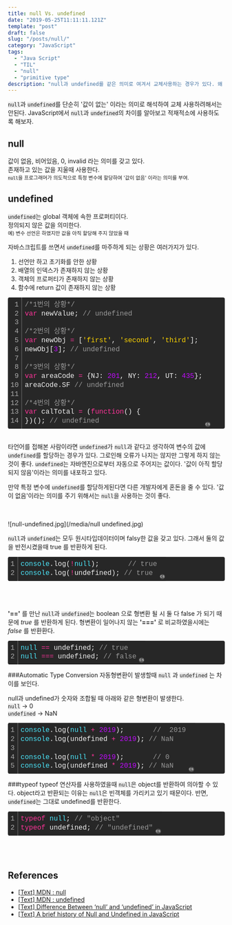 ```yaml
---
title: null Vs. undefined
date: "2019-05-25T11:11:11.121Z"
template: "post"
draft: false
slug: "/posts/null/"
category: "JavaScript"
tags:
  - "Java Script"
  - "TIL"
  - "null"
  - "primitive type"
description: "null과 undefined를 같은 의미로 여겨서 교체사용하는 경우가 있다. 왜 이 둘을 교체해서 사용하면 안되는지에 관해 알아보자."
---
```

<head>
<style>
code {
  background-color: #ececec
}
</style>
</head>

<code>null</code>과 <code>undefined</code>를 단순히 '값이 없는' 이라는 의미로 해석하여 교체 사용하려해서는 안된다. JavaScript에서 <code>null</code>과 <code>undefined</code>의 차이를 알아보고 적재적소에 사용하도록 해보자.

## null
값이 없음, 비어있음, 0, invalid 라는 의미를 갖고 있다.<br>
존재하고 있는 값을 지울때 사용한다. <br>
<small><code>null</code>을 프로그래머가 의도적으로 특정 변수에 할당하여 '값이 없음' 이라는 의미를 부여.</small>


## undefined
<code>undefined</code>는 global 객체에 속한 프로퍼티이다. <br>
정의되지 않은 값을 의미한다. <br>
<small>예) 변수 선언은 하였지만 값을 아직 할당해 주지 않았을 때</small>

자바스크립트를 쓰면서 <code>undefined</code>를 마주하게 되는 상황은 여러가지가 있다.
1. 선언만 하고 초기화를 안한 상황
2. 배열의 인덱스가 존재하지 않는 상황
3. 객체의 프로퍼티가 존재하지 않는 상황
4. 함수에 return 값이 존재하지 않는 상황

<div class="colorscripter-code" style="color:#f0f0f0; font-size: 13px;font-family:Consolas, 'Liberation Mono', Menlo, Courier, monospace !important; position:relative !important; overflow:auto"><table class="colorscripter-code-table" style="margin:0; padding:0; border:none; background-color:#272727; border-radius:4px;" cellspacing="0" cellpadding="0"><tr><td style="padding:6px; border-right:2px solid #4f4f4f"><div style="margin:0; padding:0; word-break:normal; text-align:right; color:#aaa; font-family:Consolas, 'Liberation Mono', Menlo, Courier, monospace !important; line-height:130%"><div style="line-height:130%">1</div><div style="line-height:130%">2</div><div style="line-height:130%">3</div><div style="line-height:130%">4</div><div style="line-height:130%">5</div><div style="line-height:130%">6</div><div style="line-height:130%">7</div><div style="line-height:130%">8</div><div style="line-height:130%">9</div><div style="line-height:130%">10</div><div style="line-height:130%">11</div><div style="line-height:130%">12</div><div style="line-height:130%">13</div><div style="line-height:130%">14</div></div></td><td style="padding:6px 0"><div style="margin:0; padding:0; color:#f0f0f0; font-family:Consolas, 'Liberation Mono', Menlo, Courier, monospace !important; line-height:130%"><div style="padding:0 6px; white-space:pre; line-height:130%"><span style="color:#999999">/*1번의&nbsp;상황*/</span>&nbsp;</div><div style="padding:0 6px; white-space:pre; line-height:130%"><span style="color:#ff3399">var</span>&nbsp;newValue;&nbsp;<span style="color:#999999">//&nbsp;undefined</span></div><div style="padding:0 6px; white-space:pre; line-height:130%">&nbsp;</div><div style="padding:0 6px; white-space:pre; line-height:130%"><span style="color:#999999">/*2번의&nbsp;상황*/</span>&nbsp;</div><div style="padding:0 6px; white-space:pre; line-height:130%"><span style="color:#ff3399">var</span>&nbsp;newObj&nbsp;<span style="color:#0086b3"></span><span style="color:#ff3399">=</span>&nbsp;[<span style="color:#ffd500">'first'</span>,&nbsp;<span style="color:#ffd500">'second'</span>,&nbsp;<span style="color:#ffd500">'third'</span>];</div><div style="padding:0 6px; white-space:pre; line-height:130%">newObj[<span style="color:#c10aff">3</span>];&nbsp;<span style="color:#999999">//&nbsp;undefined</span></div><div style="padding:0 6px; white-space:pre; line-height:130%">&nbsp;</div><div style="padding:0 6px; white-space:pre; line-height:130%"><span style="color:#999999">/*3번의&nbsp;상황*/</span></div><div style="padding:0 6px; white-space:pre; line-height:130%"><span style="color:#ff3399">var</span>&nbsp;areaCode&nbsp;<span style="color:#0086b3"></span><span style="color:#ff3399">=</span>&nbsp;{NJ:&nbsp;<span style="color:#c10aff">201</span>,&nbsp;NY:&nbsp;<span style="color:#c10aff">212</span>,&nbsp;UT:&nbsp;<span style="color:#c10aff">435</span>};</div><div style="padding:0 6px; white-space:pre; line-height:130%">areaCode.SF&nbsp;<span style="color:#999999">//&nbsp;undefined</span></div><div style="padding:0 6px; white-space:pre; line-height:130%">&nbsp;</div><div style="padding:0 6px; white-space:pre; line-height:130%"><span style="color:#999999">/*4번의&nbsp;상황*/</span></div><div style="padding:0 6px; white-space:pre; line-height:130%"><span style="color:#ff3399">var</span>&nbsp;calTotal&nbsp;<span style="color:#0086b3"></span><span style="color:#ff3399">=</span>&nbsp;(<span style="color:#ff3399">function</span>()&nbsp;{</div><div style="padding:0 6px; white-space:pre; line-height:130%">})();&nbsp;<span style="color:#999999">//&nbsp;undefined</span></div></div></td><td style="vertical-align:bottom; padding:0 2px 4px 0"><a href="http://colorscripter.com/info#e" target="_blank" style="text-decoration:none; color:white"><span style="font-size:9px; word-break:normal; background-color:#4f4f4f; color:white; border-radius:10px; padding:1px">cs</span></a></td></tr></table></div><br>

타언어를 접해본 사람이라면 <code>undefined</code>가 <code>null</code>과 같다고 생각하여 변수의 값에 <code>undefined</code>를 할당하는 경우가 있다. 그로인해 오류가 나지는 않지만 그렇게 하지 않는 것이 좋다. <code>undefined</code>는 자바엔진으로부터 자동으로 주어지는 값이다. '값이 아직 할당되지 않음'이라는 의미를 내포하고 있다.

만약 특정 변수에 <code>undefined</code>를 할당하게된다면 다른 개발자에게 혼돈을 줄 수 있다. '값이 없음'이라는 의미를 주기 위해서는 <code>null</code>을 사용하는 것이 좋다.
<br><br><br>


![null-undefined.jpg](/media/null undefined.jpg)

<code>null</code>과 <code>undefined</code>는 모두 원시타입데이터이며 falsy한 값을 갖고 있다. 그래서 둘의 값을 반전시켰을때 true 를 반환하게 된다.
<div class="colorscripter-code" style="color:#f0f0f0; font-size: 13px;font-family:Consolas, 'Liberation Mono', Menlo, Courier, monospace !important; position:relative !important; overflow:auto"><table class="colorscripter-code-table" style="margin:0; padding:0; border:none; background-color:#272727; border-radius:4px;" cellspacing="0" cellpadding="0"><tr><td style="padding:6px; border-right:2px solid #4f4f4f"><div style="margin:0; padding:0; word-break:normal; text-align:right; color:#aaa; font-family:Consolas, 'Liberation Mono', Menlo, Courier, monospace !important; line-height:130%"><div style="line-height:130%">1</div><div style="line-height:130%">2</div></div></td><td style="padding:6px 0"><div style="margin:0; padding:0; color:#f0f0f0; font-family:Consolas, 'Liberation Mono', Menlo, Courier, monospace !important; line-height:130%"><div style="padding:0 6px; white-space:pre; line-height:130%"><span style="color:#4be6fa">console</span>.log(<span style="color:#0086b3"></span><span style="color:#ff3399">!</span><span style="color:#4be6fa">null</span>);&nbsp;&nbsp;&nbsp;&nbsp;&nbsp;&nbsp;&nbsp;<span style="color:#999999">//&nbsp;true</span></div><div style="padding:0 6px; white-space:pre; line-height:130%"><span style="color:#4be6fa">console</span>.log(<span style="color:#0086b3"></span><span style="color:#ff3399">!</span>undefined);&nbsp;<span style="color:#999999">//&nbsp;true</span></div></div></td><td style="vertical-align:bottom; padding:0 2px 4px 0"><a href="http://colorscripter.com/info#e" target="_blank" style="text-decoration:none; color:white"><span style="font-size:9px; word-break:normal; background-color:#4f4f4f; color:white; border-radius:10px; padding:1px">cs</span></a></td></tr></table></div><br><br><br>

<b>'=='</b> 를 만난 <code>null</code>과 <code>undefined</code>는 boolean 으로 형변환 될 시 둘 다 false 가 되기 때문에 <i>true</i> 를 반환하게 된다. 형변환이 일어나지 않는 <b>'==='</b> 로 비교하였을시에는 <i>false</i> 를 반환환다.
<div class="colorscripter-code" style="color:#f0f0f0; font-size: 13px;font-family:Consolas, 'Liberation Mono', Menlo, Courier, monospace !important; position:relative !important; overflow:auto"><table class="colorscripter-code-table" style="margin:0; padding:0; border:none; background-color:#272727; border-radius:4px;" cellspacing="0" cellpadding="0"><tr><td style="padding:6px; border-right:2px solid #4f4f4f"><div style="margin:0; padding:0; word-break:normal; text-align:right; color:#aaa; font-family:Consolas, 'Liberation Mono', Menlo, Courier, monospace !important; line-height:130%"><div style="line-height:130%">1</div><div style="line-height:130%">2</div></div></td><td style="padding:6px 0"><div style="margin:0; padding:0; color:#f0f0f0; font-family:Consolas, 'Liberation Mono', Menlo, Courier, monospace !important; line-height:130%"><div style="padding:0 6px; white-space:pre; line-height:130%"><span style="color:#4be6fa">null</span>&nbsp;<span style="color:#0086b3"></span><span style="color:#ff3399">=</span><span style="color:#0086b3"></span><span style="color:#ff3399">=</span>&nbsp;undefined;&nbsp;<span style="color:#999999">//&nbsp;true</span></div><div style="padding:0 6px; white-space:pre; line-height:130%"><span style="color:#4be6fa">null</span>&nbsp;<span style="color:#0086b3"></span><span style="color:#ff3399">=</span><span style="color:#0086b3"></span><span style="color:#ff3399">=</span><span style="color:#0086b3"></span><span style="color:#ff3399">=</span>&nbsp;undefined;&nbsp;<span style="color:#999999">//&nbsp;false</span></div></div></td><td style="vertical-align:bottom; padding:0 2px 4px 0"><a href="http://colorscripter.com/info#e" target="_blank" style="text-decoration:none; color:white"><span style="font-size:9px; word-break:normal; background-color:#4f4f4f; color:white; border-radius:10px; padding:1px">cs</span></a></td></tr></table></div>

###Automatic Type Conversion
자동형변환이 발생할때 <code>null</code> 과 <code>undefined</code> 는 차이를 보인다.<br>

null과 undefined가 숫자와 조합될 때 아래와 같은 형변환이 발생한다.<br>
<code>null</code> → 0<br>
<code>undefined</code> → NaN
<div class="colorscripter-code" style="color:#f0f0f0; font-size: 13px;font-family:Consolas, 'Liberation Mono', Menlo, Courier, monospace !important; position:relative !important; overflow:auto"><table class="colorscripter-code-table" style="margin:0; padding:0; border:none; background-color:#272727; border-radius:4px;" cellspacing="0" cellpadding="0"><tr><td style="padding:6px; border-right:2px solid #4f4f4f"><div style="margin:0; padding:0; word-break:normal; text-align:right; color:#aaa; font-family:Consolas, 'Liberation Mono', Menlo, Courier, monospace !important; line-height:130%"><div style="line-height:130%">1</div><div style="line-height:130%">2</div><div style="line-height:130%">3</div><div style="line-height:130%">4</div><div style="line-height:130%">5</div></div></td><td style="padding:6px 0"><div style="margin:0; padding:0; color:#f0f0f0; font-family:Consolas, 'Liberation Mono', Menlo, Courier, monospace !important; line-height:130%"><div style="padding:0 6px; white-space:pre; line-height:130%"><span style="color:#4be6fa">console</span>.log(<span style="color:#4be6fa">null</span>&nbsp;<span style="color:#0086b3"></span><span style="color:#ff3399">+</span>&nbsp;<span style="color:#c10aff">2019</span>);&nbsp;&nbsp;&nbsp;&nbsp;&nbsp;&nbsp;&nbsp;<span style="color:#999999">//&nbsp;&nbsp;2019</span></div><div style="padding:0 6px; white-space:pre; line-height:130%"><span style="color:#4be6fa">console</span>.log(undefined&nbsp;<span style="color:#0086b3"></span><span style="color:#ff3399">+</span>&nbsp;<span style="color:#c10aff">2019</span>);&nbsp;<span style="color:#999999">//&nbsp;NaN</span></div><div style="padding:0 6px; white-space:pre; line-height:130%">&nbsp;</div><div style="padding:0 6px; white-space:pre; line-height:130%"><span style="color:#4be6fa">console</span>.log(<span style="color:#4be6fa">null</span>&nbsp;<span style="color:#0086b3"></span><span style="color:#ff3399">*</span>&nbsp;<span style="color:#c10aff">2019</span>);&nbsp;&nbsp;&nbsp;&nbsp;&nbsp;&nbsp;&nbsp;<span style="color:#999999">//&nbsp;0</span></div><div style="padding:0 6px; white-space:pre; line-height:130%"><span style="color:#4be6fa">console</span>.log(undefined&nbsp;<span style="color:#0086b3"></span><span style="color:#ff3399">*</span>&nbsp;<span style="color:#c10aff">2019</span>);&nbsp;<span style="color:#999999">//&nbsp;NaN</span></div></div></td><td style="vertical-align:bottom; padding:0 2px 4px 0"><a href="http://colorscripter.com/info#e" target="_blank" style="text-decoration:none; color:white"><span style="font-size:9px; word-break:normal; background-color:#4f4f4f; color:white; border-radius:10px; padding:1px">cs</span></a></td></tr></table></div>

###typeof
typeof 연산자를 사용하였을때 <code>null</code>은 object를 반환하여 의아할 수 있다. 
object라고 반환되는 이유는 <code>null</code>은 빈객체를 가리키고 있기 때문이다. 반면, <code>undefined</code>는 그대로 undefined를 반환한다.

<div class="colorscripter-code" style="color:#f0f0f0; font-size: 13px;font-family:Consolas, 'Liberation Mono', Menlo, Courier, monospace !important; position:relative !important; overflow:auto"><table class="colorscripter-code-table" style="margin:0; padding:0; border:none; background-color:#272727; border-radius:4px;" cellspacing="0" cellpadding="0"><tr><td style="padding:6px; border-right:2px solid #4f4f4f"><div style="margin:0; padding:0; word-break:normal; text-align:right; color:#aaa; font-family:Consolas, 'Liberation Mono', Menlo, Courier, monospace !important; line-height:130%"><div style="line-height:130%">1</div><div style="line-height:130%">2</div></div></td><td style="padding:6px 0"><div style="margin:0; padding:0; color:#f0f0f0; font-family:Consolas, 'Liberation Mono', Menlo, Courier, monospace !important; line-height:130%"><div style="padding:0 6px; white-space:pre; line-height:130%"><span style="color:#ff3399">typeof</span>&nbsp;<span style="color:#4be6fa">null</span>;&nbsp;<span style="color:#999999">//&nbsp;"object"</span></div><div style="padding:0 6px; white-space:pre; line-height:130%"><span style="color:#ff3399">typeof</span>&nbsp;undefined;&nbsp;<span style="color:#999999">//&nbsp;"undefined"</span></div></div></td><td style="vertical-align:bottom; padding:0 2px 4px 0"><a href="http://colorscripter.com/info#e" target="_blank" style="text-decoration:none; color:white"><span style="font-size:9px; word-break:normal; background-color:#4f4f4f; color:white; border-radius:10px; padding:1px">cs</span></a></td></tr></table></div><br><br><br>


## References
- <a href="https://developer.mozilla.org/en-US/docs/Web/JavaScript/Reference/Global_Objects/null" target="_blank">[Text] MDN : null</a>
- <a href="https://developer.mozilla.org/en-US/docs/Web/JavaScript/Reference/Global_Objects/undefined" target="_blank">[Text] MDN : undefined</a>
- <a href="http://www.tothenew.com/blog/difference-between-undefined-and-null-in-javascript/" target="_blank">[Text] Difference Between ‘null’ and ‘undefined’ in JavaScript</a>
- <a href="https://medium.com/@stephenthecurt/a-brief-history-of-null-and-undefined-in-javascript-c283caab662e" target="_blank">[Text] A brief history of Null and Undefined in JavaScript</a>
